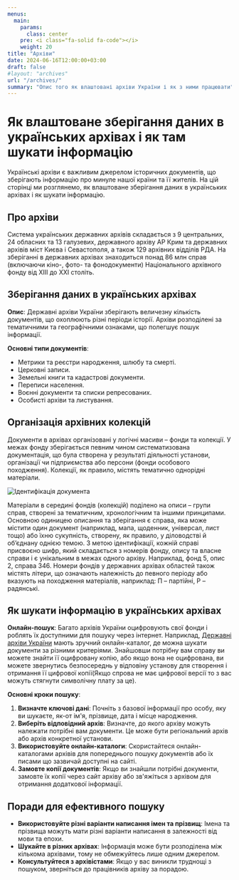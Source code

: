 ```yaml
---
menus:
  main:
    params:
      class: center
    pre: <i class="fa-solid fa-code"></i>
    weight: 20
title: "Архіви"
date: 2024-06-16T12:00:00+03:00
draft: false
#layout: "archives"
url: "/archives/"
summary: "Опис того як влаштовані архіви України і як з ними працювати"
---
```


# Як влаштоване зберігання даних в українських архівах і як там шукати інформацію

Українські архіви є важливим джерелом історичних документів, що зберігають інформацію про минуле нашої країни та її жителів. На цій сторінці ми розглянемо, як влаштоване зберігання даних в українських архівах і як шукати інформацію.

## Про архіви

Система українських державних архівів складається з 9 центральних, 24 обласних та 13 галузевих, державного архіву АР Крим та державних архівів міст Києва і Севастополя, а також 129 архівних відділів РДА.
На зберіганні в державних архівах знаходиться понад 86 млн справ (включаючи кіно-, фото- та фонодокументи) Національного архівного фонду від XІІІ до XXI століть.

## Зберігання даних в українських архівах

**Опис**:
Державні архіви України зберігають величезну кількість документів, що охоплюють різні періоди історії. Архіви розподілені за тематичними та географічними ознаками, що полегшує пошук інформації.

**Основні типи документів**:
- Метрики та реєстри народження, шлюбу та смерті.
- Церковні записи.
- Земельні книги та кадастрові документи.
- Переписи населення.
- Воєнні документи та списки репресованих.
- Особисті архіви та листування.

## Організація архівних колекцій

Документи в архівах організовані у логічні масиви – фонди та колекції. У межах фонду зберігається певним чином систематизована документація, що була створена у результаті діяльності установи, організації чи підприємства або персони (фонди особового походження). Колекції, як правило, містять тематично однорідні матеріали.

![Ідентифікація документа](/images/ua-archive-organization.webp)

Матеріали в середині фондів (колекцій) поділено на описи – групи справ, створені за тематичним, хронологічним та іншими принципами. Основною одиницею описання та зберігання є справа, яка може містити один документ (наприклад, мапа, щоденник, універсал, лист тощо) або їхню сукупність, створену, як правило, у діловодстві й об’єднану однією темою.
З метою ідентифікації, кожній справі присвоєно шифр, який складається з номерів фонду, опису та власне справи і є унікальним в межах одного архіву. Наприклад, фонд 5, опис 2, справа 346. Номери фондів у державних архівах областей також містять літери, що означають належність до певного періоду або вказують на походження матеріалів, наприклад: П – партійні, Р – радянські.

## Як шукати інформацію в українських архівах

**Онлайн-пошук**:
Багато архівів України оцифровують свої фонди і роблять їх доступними для пошуку через інтернет. Наприклад, [Державні архіви України](https://archives.gov.ua) мають зручний онлайн-каталог, де можна шукати документи за різними критеріями. Знайшовши потрібну вам справу ви можете знайти її оцифровану копію, або якщо вона не оцифрована, ви можете звернутись безпосереднь у відповіну установу для створення і отримання її цифрової копії(Якщо спрова не має цифрової версії то з вас можуть стягнути символічну плату за це).

**Основні кроки пошуку**:

1. **Визначте ключові дані**: Почніть з базової інформації про особу, яку ви шукаєте, як-от ім'я, прізвище, дата і місце народження.
2. **Виберіть відповідний архів**: Визначте, до якого архіву можуть належати потрібні вам документи. Це може бути регіональний архів або архів конкретної установи.
3. **Використовуйте онлайн-каталоги**: Скористайтеся онлайн-каталогами архівів для попереднього пошуку документів або їх писами що зазвичай доступні на сайті.
4. **Замовте копії документів**: Якщо ви знайшли потрібні документи, замовте їх копії через сайт архіву або зв'яжіться з архівом для отримання додаткової інформації.

## Поради для ефективного пошуку

- **Використовуйте різні варіанти написання імен та прізвищ**: Імена та прізвища можуть мати різні варіанти написання в залежності від мови та епохи.
- **Шукайте в різних архівах**: Інформація може бути розподілена між кількома архівами, тому не обмежуйтесь лише одним джерелом.
- **Консультуйтеся з архівістами**: Якщо у вас виникли труднощі з пошуком, зверніться до працівників архіву за порадою.
